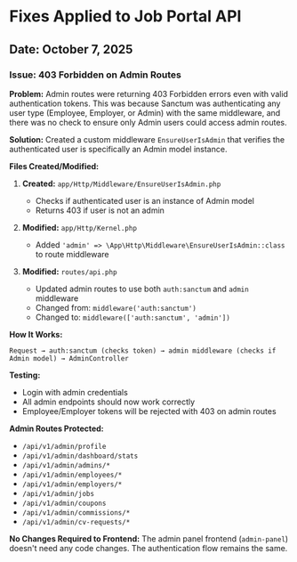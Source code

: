 # Fixes Applied to Job Portal API

## Date: October 7, 2025

### Issue: 403 Forbidden on Admin Routes

**Problem:**
Admin routes were returning 403 Forbidden errors even with valid authentication tokens. This was because Sanctum was authenticating any user type (Employee, Employer, or Admin) with the same middleware, and there was no check to ensure only Admin users could access admin routes.

**Solution:**
Created a custom middleware `EnsureUserIsAdmin` that verifies the authenticated user is specifically an Admin model instance.

**Files Created/Modified:**

1. **Created:** `app/Http/Middleware/EnsureUserIsAdmin.php`
   - Checks if authenticated user is an instance of Admin model
   - Returns 403 if user is not an admin

2. **Modified:** `app/Http/Kernel.php`
   - Added `'admin' => \App\Http\Middleware\EnsureUserIsAdmin::class` to route middleware

3. **Modified:** `routes/api.php`
   - Updated admin routes to use both `auth:sanctum` and `admin` middleware
   - Changed from: `middleware('auth:sanctum')`
   - Changed to: `middleware(['auth:sanctum', 'admin'])`

**How It Works:**
```
Request → auth:sanctum (checks token) → admin middleware (checks if Admin model) → AdminController
```

**Testing:**
- Login with admin credentials
- All admin endpoints should now work correctly
- Employee/Employer tokens will be rejected with 403 on admin routes

**Admin Routes Protected:**
- `/api/v1/admin/profile`
- `/api/v1/admin/dashboard/stats`
- `/api/v1/admin/admins/*`
- `/api/v1/admin/employees/*`
- `/api/v1/admin/employers/*`
- `/api/v1/admin/jobs`
- `/api/v1/admin/coupons`
- `/api/v1/admin/commissions/*`
- `/api/v1/admin/cv-requests/*`

**No Changes Required to Frontend:**
The admin panel frontend (`admin-panel`) doesn't need any code changes. The authentication flow remains the same.
